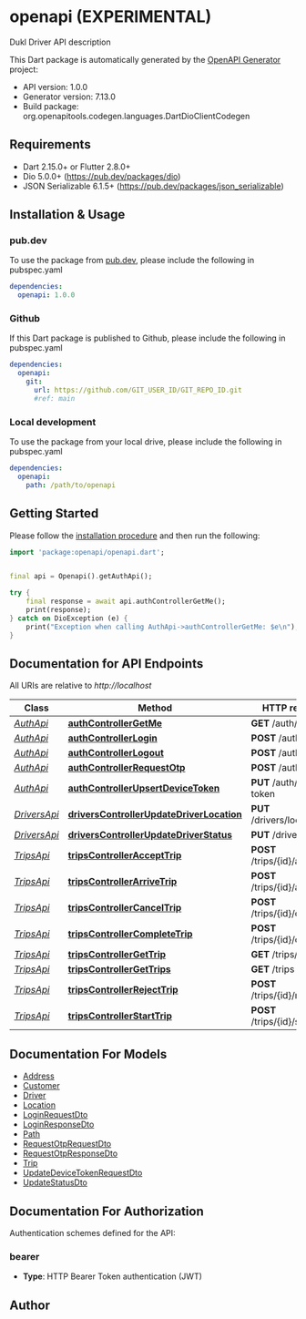 # openapi (EXPERIMENTAL)
Dukl Driver API description

This Dart package is automatically generated by the [OpenAPI Generator](https://openapi-generator.tech) project:

- API version: 1.0.0
- Generator version: 7.13.0
- Build package: org.openapitools.codegen.languages.DartDioClientCodegen

## Requirements

* Dart 2.15.0+ or Flutter 2.8.0+
* Dio 5.0.0+ (https://pub.dev/packages/dio)
* JSON Serializable 6.1.5+ (https://pub.dev/packages/json_serializable)

## Installation & Usage

### pub.dev
To use the package from [pub.dev](https://pub.dev), please include the following in pubspec.yaml
```yaml
dependencies:
  openapi: 1.0.0
```

### Github
If this Dart package is published to Github, please include the following in pubspec.yaml
```yaml
dependencies:
  openapi:
    git:
      url: https://github.com/GIT_USER_ID/GIT_REPO_ID.git
      #ref: main
```

### Local development
To use the package from your local drive, please include the following in pubspec.yaml
```yaml
dependencies:
  openapi:
    path: /path/to/openapi
```

## Getting Started

Please follow the [installation procedure](#installation--usage) and then run the following:

```dart
import 'package:openapi/openapi.dart';


final api = Openapi().getAuthApi();

try {
    final response = await api.authControllerGetMe();
    print(response);
} catch on DioException (e) {
    print("Exception when calling AuthApi->authControllerGetMe: $e\n");
}

```

## Documentation for API Endpoints

All URIs are relative to *http://localhost*

Class | Method | HTTP request | Description
------------ | ------------- | ------------- | -------------
[*AuthApi*](doc/AuthApi.md) | [**authControllerGetMe**](doc/AuthApi.md#authcontrollergetme) | **GET** /auth/me | 
[*AuthApi*](doc/AuthApi.md) | [**authControllerLogin**](doc/AuthApi.md#authcontrollerlogin) | **POST** /auth/login | 
[*AuthApi*](doc/AuthApi.md) | [**authControllerLogout**](doc/AuthApi.md#authcontrollerlogout) | **POST** /auth/logout | 
[*AuthApi*](doc/AuthApi.md) | [**authControllerRequestOtp**](doc/AuthApi.md#authcontrollerrequestotp) | **POST** /auth/otp | 
[*AuthApi*](doc/AuthApi.md) | [**authControllerUpsertDeviceToken**](doc/AuthApi.md#authcontrollerupsertdevicetoken) | **PUT** /auth/device-token | 
[*DriversApi*](doc/DriversApi.md) | [**driversControllerUpdateDriverLocation**](doc/DriversApi.md#driverscontrollerupdatedriverlocation) | **PUT** /drivers/location | 
[*DriversApi*](doc/DriversApi.md) | [**driversControllerUpdateDriverStatus**](doc/DriversApi.md#driverscontrollerupdatedriverstatus) | **PUT** /drivers/status | 
[*TripsApi*](doc/TripsApi.md) | [**tripsControllerAcceptTrip**](doc/TripsApi.md#tripscontrolleraccepttrip) | **POST** /trips/{id}/accept | 
[*TripsApi*](doc/TripsApi.md) | [**tripsControllerArriveTrip**](doc/TripsApi.md#tripscontrollerarrivetrip) | **POST** /trips/{id}/arrive | 
[*TripsApi*](doc/TripsApi.md) | [**tripsControllerCancelTrip**](doc/TripsApi.md#tripscontrollercanceltrip) | **POST** /trips/{id}/cancel | 
[*TripsApi*](doc/TripsApi.md) | [**tripsControllerCompleteTrip**](doc/TripsApi.md#tripscontrollercompletetrip) | **POST** /trips/{id}/complete | 
[*TripsApi*](doc/TripsApi.md) | [**tripsControllerGetTrip**](doc/TripsApi.md#tripscontrollergettrip) | **GET** /trips/{id} | 
[*TripsApi*](doc/TripsApi.md) | [**tripsControllerGetTrips**](doc/TripsApi.md#tripscontrollergettrips) | **GET** /trips | 
[*TripsApi*](doc/TripsApi.md) | [**tripsControllerRejectTrip**](doc/TripsApi.md#tripscontrollerrejecttrip) | **POST** /trips/{id}/reject | 
[*TripsApi*](doc/TripsApi.md) | [**tripsControllerStartTrip**](doc/TripsApi.md#tripscontrollerstarttrip) | **POST** /trips/{id}/start | 


## Documentation For Models

 - [Address](doc/Address.md)
 - [Customer](doc/Customer.md)
 - [Driver](doc/Driver.md)
 - [Location](doc/Location.md)
 - [LoginRequestDto](doc/LoginRequestDto.md)
 - [LoginResponseDto](doc/LoginResponseDto.md)
 - [Path](doc/Path.md)
 - [RequestOtpRequestDto](doc/RequestOtpRequestDto.md)
 - [RequestOtpResponseDto](doc/RequestOtpResponseDto.md)
 - [Trip](doc/Trip.md)
 - [UpdateDeviceTokenRequestDto](doc/UpdateDeviceTokenRequestDto.md)
 - [UpdateStatusDto](doc/UpdateStatusDto.md)


## Documentation For Authorization


Authentication schemes defined for the API:
### bearer

- **Type**: HTTP Bearer Token authentication (JWT)


## Author



